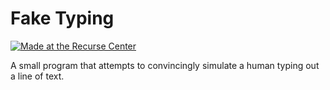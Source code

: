 Fake Typing
===========

[![Made at the Recurse Center](http://img.shields.io/badge/Made_At-The_Recurse_Center-brightgreen.svg)](https://www.recurse.com)

A small program that attempts to convincingly simulate a human typing
out a line of text.
